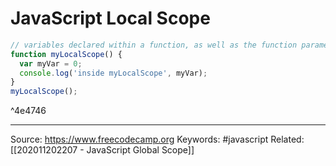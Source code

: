 # JavaScript Local Scope

```js
// variables declared within a function, as well as the function parameters
function myLocalScope() {
  var myVar = 0;
  console.log('inside myLocalScope', myVar);
}
myLocalScope();
```
^4e4746

---
Source: https://www.freecodecamp.org
Keywords: #javascript 
Related: [[202011202207 - JavaScript Global Scope]]